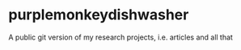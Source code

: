 purplemonkeydishwasher
======================

A public git version of my research projects, i.e. articles and all that